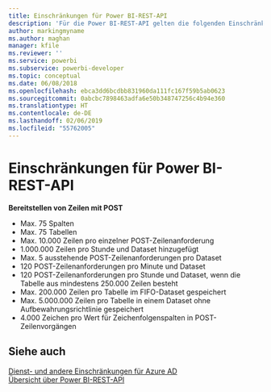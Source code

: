 ```yaml
---
title: Einschränkungen für Power BI-REST-API
description: 'Für die Power BI-REST-API gelten die folgenden Einschränkungen:'
author: markingmyname
ms.author: maghan
manager: kfile
ms.reviewer: ''
ms.service: powerbi
ms.subservice: powerbi-developer
ms.topic: conceptual
ms.date: 06/08/2018
ms.openlocfilehash: ebca3dd6bcdbb831960da111fc167f59b5ab0623
ms.sourcegitcommit: 0abcbc7898463adfa6e50b348747256c4b94e360
ms.translationtype: HT
ms.contentlocale: de-DE
ms.lasthandoff: 02/06/2019
ms.locfileid: "55762005"
---
```

# <a name="power-bi-rest-api-limitations"></a>Einschränkungen für Power BI-REST-API  
  
**Bereitstellen von Zeilen mit POST**
  
* Max. 75 Spalten
* Max. 75 Tabellen
* Max. 10.000 Zeilen pro einzelner POST-Zeilenanforderung  
* 1.000.000 Zeilen pro Stunde und Dataset hinzugefügt  
* Max. 5 ausstehende POST-Zeilenanforderungen pro Dataset  
* 120 POST-Zeilenanforderungen pro Minute und Dataset
* 120 POST-Zeilenanforderungen pro Stunde und Dataset, wenn die Tabelle aus mindestens 250.000 Zeilen besteht
* Max. 200.000 Zeilen pro Tabelle im FIFO-Dataset gespeichert
* Max. 5.000.000 Zeilen pro Tabelle in einem Dataset ohne Aufbewahrungsrichtlinie gespeichert  
* 4.000 Zeichen pro Wert für Zeichenfolgenspalten in POST-Zeilenvorgängen
  
## <a name="see-also"></a>Siehe auch

[Dienst- und andere Einschränkungen für Azure AD](https://docs.microsoft.com/azure/active-directory/active-directory-service-limits-restrictions)   
[Übersicht über Power BI-REST-API](https://docs.microsoft.com/rest/api/power-bi/)